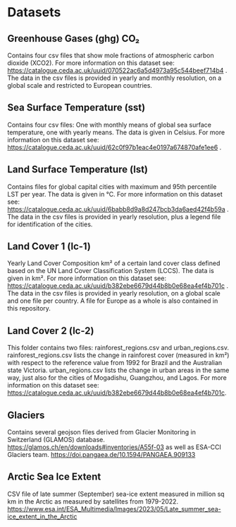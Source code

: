 # Datasets

## Greenhouse Gases (ghg) CO₂

Contains four csv files that show mole fractions
of atmospheric carbon dioxide (XCO2).
For more information on this dataset see:
https://catalogue.ceda.ac.uk/uuid/070522ac6a5d4973a95c544beef714b4 .
The data in the csv files is provided in yearly and monthly resolution,
on a global scale and restricted to European countries.


## Sea Surface Temperature (sst)

Contains four csv files: One with monthly means of global sea surface
temperature, one with yearly means. The data is given in Celsius.
For more information on this dataset see:
https://catalogue.ceda.ac.uk/uuid/62c0f97b1eac4e0197a674870afe1ee6 .


## Land Surface Temperature (lst)

Contains files for global capital cities with maximum and 95th percentile LST per year.
The data is given in °C. For more information on this dataset see:
https://catalogue.ceda.ac.uk/uuid/6babb8d9a8d247bcb3da6aed42f4b59a .
The data in the csv files is provided in yearly resolution,
plus a legend file for identification of the cities.


## Land Cover 1 (lc-1)

Yearly Land Cover Composition km² of a certain land cover class defined based on the
UN Land Cover Classification System (LCCS). The data is given in km².
For more information on this dataset see:
https://catalogue.ceda.ac.uk/uuid/b382ebe6679d44b8b0e68ea4ef4b701c .
The data in the csv files is provided in yearly resolution, on a global scale and one file per country.
A file for Europe as a whole is also contained in this repository.

## Land Cover 2 (lc-2)

This folder contains two files: rainforest_regions.csv and urban_regions.csv.
rainforest_regions.csv lists the change in rainforest cover (measured in km²) 
with respect to the reference value from 1992 for Brazil and the Australian 
state Victoria.
urban_regions.csv lists the change in urban areas in the same way, just also 
for the cities of Mogadishu, Guangzhou, and Lagos.
For more information on this dataset see:
https://catalogue.ceda.ac.uk/uuid/b382ebe6679d44b8b0e68ea4ef4b701c.

## Glaciers

Contains several geojson files derived from Glacier Monitoring in Switzerland (GLAMOS) database. https://glamos.ch/en/downloads#inventories/A55f-03 as well as ESA-CCI Glaciers team. https://doi.pangaea.de/10.1594/PANGAEA.909133

## Arctic Sea Ice Extent
CSV file of late summer (September) sea-ice extent measured in million sq km in the Arctic as measured by satellites from 1979-2022. https://www.esa.int/ESA_Multimedia/Images/2023/05/Late_summer_sea-ice_extent_in_the_Arctic

